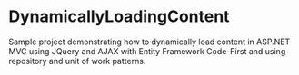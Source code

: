 # DynamicallyLoadingContent

Sample project demonstrating how to dynamically load content in ASP.NET MVC using JQuery and AJAX with Entity Framework Code-First and using repository and unit of work patterns.
